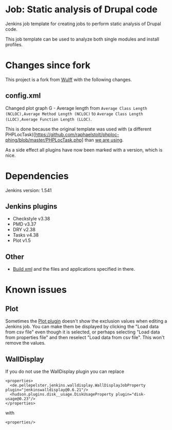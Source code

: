 Job: Static analysis of Drupal code
===================================

Jenkins job template for creating jobs to perform static analysis of Drupal code.

This job template can be used to analyze both single modules and install profiles.

Changes since fork
===

This project is a fork from [Wulff](https://github.com/wulff/jenkins-template-drupal-static-analysis) with the following changes.

config.xml
-----------

Changed plot graph G - Average length from `Average Class Length (NCLOC),Average Method Length (NCLOC)` to `Average Class Length (LLOC),Average Function Length (LLOC)`.

This is done because the original template was used with (a different PHPLocTask)[https://github.com/raphaelstolt/phploc-phing/blob/master/PHPLocTask.php] than [we are using](https://raw.github.com/phingofficial/phing/master/classes/phing/tasks/ext/phploc/PHPLocTask.php).

As a side effect all plugins have now been marked with a version, which is nice.

Dependencies
===

Jenkins version: 1.541

Jenkins plugins
---

* Checkstyle v3.38
* PMD v3.37
* DRY v2.38
* Tasks v4.38
* Plot v1.5

Other
---

* [Build xml](https://raw.github.com/wulff/phing-drupal-static-analysis/develop/build.xml) and the files and applications specified in there.


Known issues
===

Plot
---

Sometimes the [Plot plugin](https://wiki.jenkins-ci.org/display/JENKINS/Plot+Plugin) doesn't show the exclusion values when editing a Jenkins job. You can make them be displayed by clicking the "Load data from csv file" even though it is selected, or perhaps selecting "Load data from properties file" and then reselect "Load data from csv file". This won't remove the values.

WallDisplay
---

If you do not use the WallDisplay plugin you can replace

    <properties>
      <de.pellepelster.jenkins.walldisplay.WallDisplayJobProperty plugin="jenkinswalldisplay@0.6.21"/>
      <hudson.plugins.disk__usage.DiskUsageProperty plugin="disk-usage@0.23"/>
    </properties>

with 

    <properties/>
